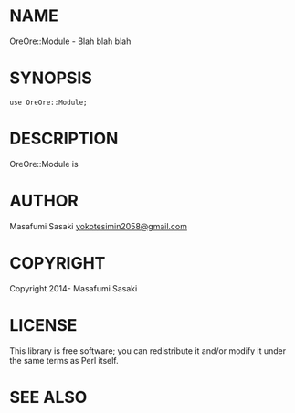 # NAME

OreOre::Module - Blah blah blah

# SYNOPSIS

    use OreOre::Module;

# DESCRIPTION

OreOre::Module is

# AUTHOR

Masafumi Sasaki <yokotesimin2058@gmail.com>

# COPYRIGHT

Copyright 2014- Masafumi Sasaki

# LICENSE

This library is free software; you can redistribute it and/or modify
it under the same terms as Perl itself.

# SEE ALSO
